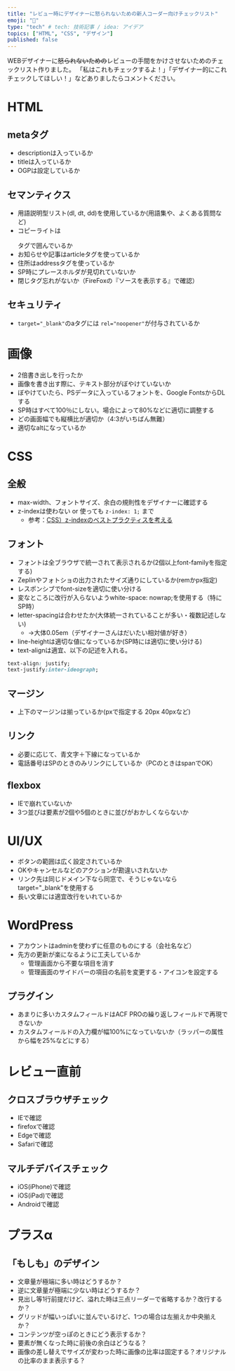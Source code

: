 ```yaml
---
title: "レビュー時にデザイナーに怒られないための新人コーダー向けチェックリスト"
emoji: "🔖"
type: "tech" # tech: 技術記事 / idea: アイデア
topics: ["HTML", "CSS", "デザイン"]
published: false
---
```

WEBデザイナーに~~怒られないための~~レビューの手間をかけさせないためのチェックリスト作りました。
「私はこれもチェックするよ！」「デザイナー的にこれチェックしてほしい！」などありましたらコメントください。

# HTML
## metaタグ
- descriptionは入っているか
- titleは入っているか
- OGPは設定しているか

## セマンティクス
- 用語説明型リスト(dl, dt, dd)を使用しているか(用語集や、よくある質問など)
- コピーライトは<p><small></small></p>タグで囲んでいるか
- お知らせや記事はarticleタグを使っているか
- 住所はaddressタグを使っているか
- SP時にプレースホルダが見切れていないか
- 閉じタグ忘れがないか（FireFoxの『ソースを表示する』で確認）

## セキュリティ
- `target="_blank"`のaタグには `rel="noopener"`が付与されているか

# 画像
- 2倍書き出しを行ったか
- 画像を書き出す際に、テキスト部分がぼやけていないか
- ぼやけていたら、PSデータに入っているフォントを、Google FontsからDLする
- SP時はすべて100％にしない。場合によって80%などに適切に調整する
- どの画面幅でも縦横比が適切か（4:3がいちばん無難）
- 適切なaltになっているか

# CSS
## 全般
- max-width、フォントサイズ、余白の規則性をデザイナーに確認する
- z-indexは使わない or 使っても `z-index: 1;` まで
    - 参考：[CSS）z-indexのベストプラクティスを考える](https://zenn.dev/catnose99/articles/2f1be29dd203c10dff01)

## フォント
- フォントは全ブラウザで統一されて表示されるか(2個以上font-familyを指定する)
- Zeplinやフォトショの出力されたサイズ通りにしているか(remかpx指定)
- レスポンシブでfont-sizeを適切に使い分ける
- 変なところに改行が入らないようwhite-space: nowrap;を使用する（特にSP時）
- letter-spacingは合わせたか(大体統一されていることが多い・複数記述しない)
	- →大体0.05em（デザイナーさんはだいたい相対値が好き）
- line-heightは適切な値になっているか(SP時には適切に使い分ける)
- text-alignは適宜、以下の記述を入れる。
```css
text-align: justify;
text-justify:inter-ideograph;
```

## マージン
- 上下のマージンは揃っているか(pxで指定する 20px 40pxなど)

## リンク
- 必要に応じて、青文字＋下線になっているか
- 電話番号はSPのときのみリンクにしているか（PCのときはspanでOK）

## flexbox
- IEで崩れていないか
- 3つ並びは要素が2個や5個のときに並びがおかしくならないか

# UI/UX
- ボタンの範囲は広く設定されているか
- OKやキャンセルなどのアクションが勘違いされないか
- リンク先は同じドメイン下なら同窓で、そうじゃないならtarget="_blank"を使用する
- 長い文章には適宜改行をいれているか

# WordPress
- アカウントはadminを使わずに任意のものにする（会社名など）
- 先方の更新が楽になるように工夫しているか
	- 管理画面から不要な項目を消す
	- 管理画面のサイドバーの項目の名前を変更する・アイコンを設定する

## プラグイン
- あまりに多いカスタムフィールドはACF PROの繰り返しフィールドで再現できないか
- カスタムフィールドの入力欄が幅100%になっていないか（ラッパーの属性から幅を25%などにする）

# レビュー直前
## クロスブラウザチェック
- IEで確認
- firefoxで確認
- Edgeで確認
- Safariで確認
## マルチデバイスチェック
- iOS(iPhone)で確認
- iOS(iPad)で確認
- Androidで確認

# プラスα
## 「もしも」のデザイン
- 文章量が極端に多い時はどうするか？
- 逆に文章量が極端に少ない時はどうするか？
- 見出し等1行前提だけど、溢れた時は三点リーダーで省略するか？改行するか？
- グリッドが幅いっぱいに並んでいるけど、1つの場合は左揃えか中央揃えか？
- コンテンツが空っぽのときにどう表示するか？
- 要素が無くなった時に前後の余白はどうなる？
- 画像の差し替えでサイズが変わった時に画像の比率は固定する？オリジナルの比率のまま表示する？

